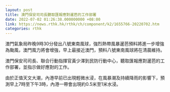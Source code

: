```yaml
---
layout: post
title: 澳門保安司司長聽取匯報應對暹芭的工作部署
date: 2022-07-02 01:26:38.000000000 +08:00
link: https://news.rthk.hk/rthk/ch/component/k2/1655766-20220702.htm
categories: rthk
---
```


澳門氣象局昨晚9時30分發出八號東南風球，強烈熱帶風暴暹芭預料將進一步增強為颱風，澳門風力將會增強，早上最接近澳門，預料八號東南風球將在清晨維持。

澳門保安司司長、聯合行動指揮官黃少澤到民防行動中心，聽取匯報應對暹芭的工作部署，並指示做好應對的工作。

由於正值天文大潮，內港早前已出現輕微水浸，在風暴潮及持續降雨的影響下，預測早上7時至下午3時，內港一帶會出現約0.5米至1米水浸。
